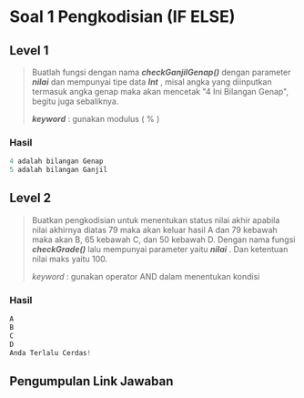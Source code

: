 # Soal 1 Pengkodisian (IF ELSE)

## Level 1

> Buatlah fungsi dengan nama ***checkGanjilGenap()*** dengan parameter ***nilai*** dan mempunyai tipe data ***Int*** , misal angka yang diinputkan termasuk angka genap maka akan mencetak "4 Ini Bilangan Genap", begitu juga sebaliknya.
> 
> ***keyword*** : gunakan modulus ( % )

### Hasil

```kotlin
4 adalah bilangan Genap
5 adalah bilangan Ganjil
```

 

## Level 2

> Buatkan pengkodisian untuk menentukan status nilai akhir apabila nilai akhirnya diatas 79 maka akan keluar hasil A dan 79 kebawah maka akan B, 65 kebawah C, dan 50 kebawah D. Dengan nama fungsi ***checkGrade()*** lalu mempunyai parameter yaitu ***nilai*** . Dan ketentuan nilai maks yaitu 100.
> 
> 
> *keyword* : gunakan operator AND dalam menentukan kondisi

### Hasil

```js
A
B
C
D
Anda Terlalu Cerdas!
```



## Pengumpulan Link Jawaban
